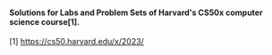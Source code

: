 #### Solutions for Labs and Problem Sets of Harvard's CS50x computer science course[1]. 

[1] https://cs50.harvard.edu/x/2023/

